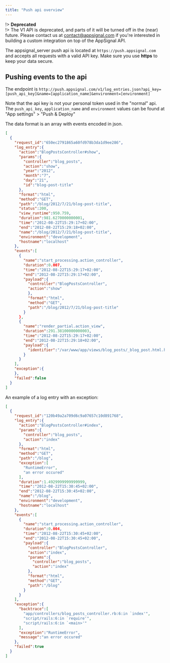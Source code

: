```yaml
---
title: "Push api overview"
---
```


!> **Deprecated**  
!> The V1 API is deprecated, and parts of it will be turned off in the (near) future. Please contact us at <a href="mailto:contact@appsignal.com">contact@appsignal.com</a> if you're interested in building a custom integration on top of the AppSignal API.

The appsignal_server push api is located at `https://push.appsignal.com` and accepts all requests with a valid API key. Make sure you use **https** to keep your data secure.

## Pushing events to the api

The endpoint is `http://push.appsignal.com/v1/log_entries.json?api_key=[push_api_key]&name=[application_name]&environment=[environment]`

Note that the api key is not your personal token used in the "normal" api. The `push_api_key`, `application_name` and `environment` values can be found at "App settings" > "Push & Deploy"


The data format is an array with events encoded in json.

```json
[
  {
    "request_id":"650ec2791865a60fd978b3da1d9ee286",
    "log_entry":{
      "action":"BlogPostsController#show",
      "params":{
        "controller":"blog_posts",
        "action":"show",
        "year":"2012",
        "month":"7",
        "day":"21",
        "id":"blog-post-title"
      },
      "format":"html",
      "method":"GET",
      "path":"/blog/2012/7/21/blog-post-title",
      "status":200,
      "view_runtime":950.759,
      "duration":981.6270000000001,
      "time":"2012-08-22T15:29:17+02:00",
      "end":"2012-08-22T15:29:18+02:00",
      "name":"/blog/2012/7/21/blog-post-title",
      "environment":"development",
      "hostname":"localhost"
    },
    "events":[
      {
        "name":"start_processing.action_controller",
        "duration":0.007,
        "time":"2012-08-22T15:29:17+02:00",
        "end":"2012-08-22T15:29:17+02:00",
        "payload":{
          "controller":"BlogPostsController",
          "action":"show"
          },
          "format":"html",
          "method":"GET",
          "path":"/blog/2012/7/21/blog-post-title"
        }
      },
      {
        "name":"render_partial.action_view",
        "duration":291.38100000000003,
        "time":"2012-08-22T15:29:17+02:00",
        "end":"2012-08-22T15:29:18+02:00",
        "payload":{
          "identifier":"/var/www/app/views/blog_posts/_blog_post.html.haml"
        }
      }
    ],
    "exception":{
    },
    "failed":false
  }
]
```

An example of a log entry with an exception:

```json
[
  {
    "request_id":"120b49a2a709d6c9a07657c10d891768",
    "log_entry":{
      "action":"BlogPostsController#index",
      "params":{
        "controller":"blog_posts",
        "action":"index"
      },
      "format":"html",
      "method":"GET",
      "path":"/blog",
      "exception":[
        "RuntimeError",
        "an error occured"
      ],
      "duration":1.4929999999999999,
      "time":"2012-08-22T15:30:45+02:00",
      "end":"2012-08-22T15:30:45+02:00",
      "name":"/blog",
      "environment":"development",
      "hostname":"localhost"
    },
    "events":[
      {
        "name":"start_processing.action_controller",
        "duration":0.004,
        "time":"2012-08-22T15:30:45+02:00",
        "end":"2012-08-22T15:30:45+02:00",
        "payload":{
          "controller":"BlogPostsController",
          "action":"index",
          "params":{
            "controller":"blog_posts",
            "action":"index"
          },
          "format":"html",
          "method":"GET",
          "path":"/blog"
        }
      }
    ],
    "exception":{
      "backtrace":[
        "app/controllers/blog_posts_controller.rb:6:in `index'",
        "script/rails:6:in `require'",
        "script/rails:6:in `<main>'"
      ],
      "exception":"RuntimeError",
      "message":"an error occured"
    },
    "failed":true
  }
]
```
